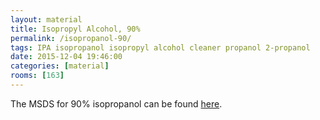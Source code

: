 ```yaml
---
layout: material
title: Isopropyl Alcohol, 90%
permalink: /isopropanol-90/
tags: IPA isopropanol isopropyl alcohol cleaner propanol 2-propanol
date: 2015-12-04 19:46:00
categories: [material]
rooms: [163]
---
```


The MSDS for 90% isopropanol can be found [here]({{site.baseurl}}/sheets/IPA90.pdf).


